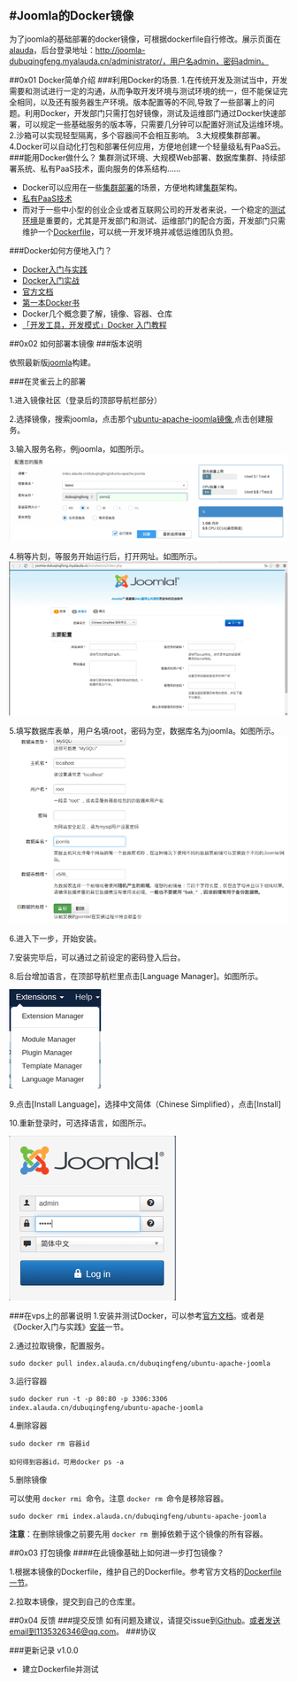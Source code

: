 #Joomla的Docker镜像
---
为了joomla的基础部署的docker镜像，可根据dockerfile自行修改。展示页面在[alauda](http://joomla-dubuqingfeng.myalauda.cn/)，后台登录地址：http://joomla-dubuqingfeng.myalauda.cn/administrator/，用户名admin，密码admin。

##0x01 Docker简单介绍
###利用Docker的场景.
1.在传统开发及测试当中，开发需要和测试进行一定的沟通，从而争取开发环境与测试环境的统一，但不能保证完全相同，以及还有服务器生产环境。版本配置等的不同,导致了一些部署上的问题。利用Docker，开发部门只需打包好镜像，测试及运维部门通过Docker快速部署，可以规定一些基础服务的版本等，只需要几分钟可以配置好测试及运维环境。
2.沙箱可以实现轻型隔离，多个容器间不会相互影响。
3.大规模集群部署。
4.Docker可以自动化打包和部署任何应用，方便地创建一个轻量级私有PaaS云。
###能用Docker做什么？
集群测试环境、大规模Web部署、数据库集群、持续部署系统、私有PaaS技术，面向服务的体系结构……

+ Docker可以应用在一些[集群部署](http://www.infoq.com/cn/articles/tencent-millions-scale-docker-application-practice)的场景，方便地构建[集群](http://www.infoq.com/cn/articles/large-scale-docker-cluster-practise-experience-share)架构。
+ [私有PaaS技术](http://qing.blog.sina.com.cn/2294942122/88ca09aa33003ydp.html)
+ 而对于一些中小型的创业企业或者互联网公司的开发者来说，一个稳定的[测试环境](http://www.xiaomastack.com/2015/04/05/docker-dev-test-deploy/)是重要的，尤其是开发部门和测试、运维部门的配合方面，开发部门只需维护一个[Dockerfile](https://docs.docker.com/reference/builder/)，可以统一开发环境并减低运维团队负担。

###Docker如何方便地入门？
+ [Docker入门与实践](https://www.gitbook.com/book/yeasy/docker_practice/details)
+ [Docker入门实战](http://yuedu.baidu.com/ebook/d817967416fc700abb68fca1)
+ [官方文档](https://docs.docker.com/)
+ [第一本Docker书](http://product.dangdang.com/23623098.html)
+ Docker几个概念要了解，镜像、容器、仓库
+ [「开发工具，开发模式」Docker 入门教程](http://www.html-js.com/qa/Docker-tutorial)

##0x02 如何部署本镜像
###版本说明

依照最新版[joomla](https://github.com/joomla/joomla-cms)构建。

###在灵雀云上的部署

1.进入镜像社区（登录后的顶部导航栏部分）

2.选择镜像，搜索joomla，点击那个[ubuntu-apache-joomla镜像](https://hub.alauda.cn/repos/dubuqingfeng/ubuntu-apache-joomla),点击创建服务。

3.输入服务名称，例joomla，如图所示。![配置服务](images/joomlaservice.png)

4.稍等片刻，等服务开始运行后，打开网址。如图所示。![网站信息](images/site.png)

5.填写数据库表单，用户名填root，密码为空，数据库名为joomla。如图所示。![数据库](images/database.png)

6.进入下一步，开始安装。

7.安装完毕后，可以通过之前设定的密码登入后台。

8.后台增加语言，在顶部导航栏里点击[Language Manager]。如图所示。

![Language Manager](images/top.png)

9.点击[Install Language]，选择中文简体（Chinese Simplified），点击[Install]

10.重新登录时，可选择语言，如图所示。

![语言切换](images/login.png)

###在vps上的部署说明
1.安装并测试Docker，可以参考[官方文档](https://docs.docker.com/installation/ubuntulinux/)。或者是《Docker入门与实践》[安装](http://yeasy.gitbooks.io/docker_practice/content/install/index.html)一节。

2.通过拉取镜像，配置服务。

	sudo docker pull index.alauda.cn/dubuqingfeng/ubuntu-apache-joomla

3.运行容器

	sudo docker run -t -p 80:80 -p 3306:3306 index.alauda.cn/dubuqingfeng/ubuntu-apache-joomla 

4.删除容器

	sudo docker rm 容器id
    
    如何得到容器id，可用docker ps -a

5.删除镜像

可以使用 `docker rmi `命令。注意 `docker rm `命令是移除容器。

	sudo docker rmi index.alauda.cn/dubuqingfeng/ubuntu-apache-joomla

**注意**：在删除镜像之前要先用 `docker rm `删掉依赖于这个镜像的所有容器。

##0x03 打包镜像
####在此镜像基础上如何进一步打包镜像？

1.根据本镜像的Dockerfile，维护自己的Dockerfile。参考官方文档的[Dockerfile一节]()。

2.拉取本镜像，提交到自己的仓库里。

##0x04 反馈
###提交反馈
如有问题及建议，请提交issue到[Github](https://github.com/dubuqingfeng/Docker-Web-Images)。或者发送email到1135326346@qq.com。
###协议

###更新记录
v1.0.0

+ 建立Dockerfile并测试
